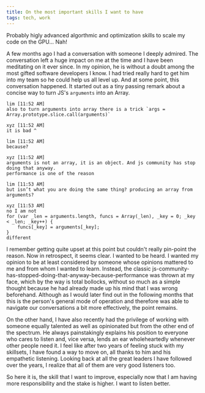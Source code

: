 ```yaml
---
title: On the most important skills I want to have
tags: tech, work
---
```


Probably higly advanced algorthmic and optimization skills to scale my code on the GPU... Nah!

A few months ago I had a conversation with someone I deeply admired. The conversation left a huge impact on me at the time
and I have been meditating on it ever since. In my opinion, he is without a doubt among the most gifted software developers I know.
I had tried really hard to get him into my team so he could help us all level up. And at some point, this conversation happened.
It started out as a tiny passing remark about a concise way to turn JS's `arguments` into an Array.

    lim [11:52 AM]
    also to turn arguments into array there is a trick `args = Array.prototype.slice.call(arguments)`

    xyz [11:52 AM]
    it is bad ^

    lim [11:52 AM]
    because?

    xyz [11:52 AM]
    arguments is not an array, it is an object. And js community has stop doing that anyway.
    performance is one of the reason

    lim [11:53 AM]
    but isn’t what you are doing the same thing? producing an array from arguments?

    xyz [11:53 AM]
    no I am not
    for (var _len = arguments.length, funcs = Array(_len), _key = 0; _key < _len; _key++) {
        funcs[_key] = arguments[_key];
    }
    different

I remember getting quite upset at this point but couldn't really pin-point the reason. Now in retrospect, it seems clear.
I wanted to be heard. I wanted my opinion to be at least considered by someone whose opinions mattered to me and from whom
I wanted to learn. Instead, the classic js-community-has-stopped-doing-that-anyway-because-performance was thrown at my
face, which by the way is total bollocks, without so much as a simple thought
because he had already made up his mind that I was wrong beforehand. Although as I would later find out in the following months
that this is the person's general mode of operation and therefore was able to navigate our conversations a bit more effectively,
the point remains.

On the other hand, I have also recently had the privilege of working with someone equally talented as well as opinionated
but from the other end of the spectrum. He always painstakingly explains his position to everyone who cares to listen and, vice versa,
lends an ear wholeheartedly whenever other people need it. I feel like after two years of feeling stuck with my skillsets, I have found
a way to move on, all thanks to him and his empathetic listening. Looking back at all the great leaders I have followed over the years,
I realize that all of them are very good listeners too.

So here it is, the skill that I want to improve, especially now that I am having more responsibility and the stake is higher.
I want to listen better.
